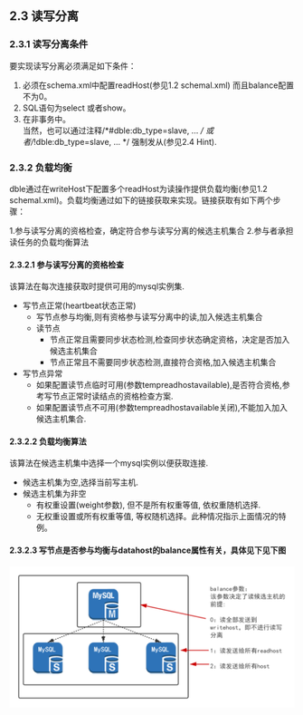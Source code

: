 ## 2.3 读写分离
### 2.3.1 读写分离条件

要实现读写分离必须满足如下条件：

1. 必须在schema.xml中配置readHost(参见1.2 schemal.xml) 而且balance配置不为0。 
2. SQL语句为select 或者show。  
3. 在非事务中。  
   当然，也可以通过注释/*#dble:db_type=slave, ... */ 或者/*!dble:db_type=slave, ... */ 强制发从(参见2.4 Hint).

 
### 2.3.2 负载均衡

dble通过在writeHost下配置多个readHost为读操作提供负载均衡(参见1.2 schemal.xml)。负载均衡通过如下的链接获取来实现。链接获取有如下两个步骤：

1.参与读写分离的资格检查，确定符合参与读写分离的候选主机集合
2.参与者承担读任务的负载均衡算法

#### 2.3.2.1  参与读写分离的资格检查

该算法在每次连接获取时提供可用的mysql实例集.

+ 写节点正常(heartbeat状态正常)
  - 写节点参与均衡,则有资格参与读写分离中的读,加入候选主机集合
  - 读节点
     + 节点正常且需要同步状态检测,检查同步状态确定资格，决定是否加入候选主机集合
     + 节点正常且不需要同步状态检测,直接符合资格,加入候选主机集合
+ 写节点异常
  - 如果配置读节点临时可用(参数tempreadhostavailable),是否符合资格,参考写节点正常时读结点的资格检查方案.
  - 如果配置读节点不可用(参数tempreadhostavailable关闭),不能加入加入候选主机集合.
  
#### 2.3.2.2  负载均衡算法

该算法在候选主机集中选择一个mysql实例以便获取连接.

+ 候选主机集为空,选择当前写主机.
+ 候选主机集为非空
  - 有权重设置(weight参数), 但不是所有权重等值, 依权重随机选择.
  - 无权重设置或所有权重等值, 等权随机选择。此种情况指示上面情况的特例。

#### 2.3.2.3 写节点是否参与均衡与datahost的balance属性有关，具体见下见下图

![balance](pic/2.3_balance.png)


